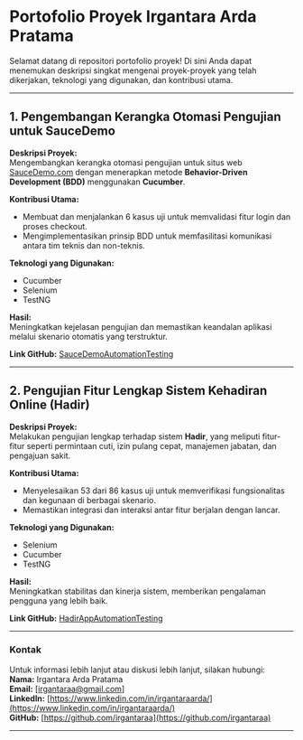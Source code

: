 # **Portofolio Proyek Irgantara Arda Pratama**

Selamat datang di repositori portofolio proyek! Di sini Anda dapat menemukan deskripsi singkat mengenai proyek-proyek yang telah dikerjakan, teknologi yang digunakan, dan kontribusi utama.

---

## **1. Pengembangan Kerangka Otomasi Pengujian untuk SauceDemo**

**Deskripsi Proyek:**  
Mengembangkan kerangka otomasi pengujian untuk situs web [SauceDemo.com](https://www.saucedemo.com) dengan menerapkan metode **Behavior-Driven Development (BDD)** menggunakan **Cucumber**.

**Kontribusi Utama:**  
- Membuat dan menjalankan 6 kasus uji untuk memvalidasi fitur login dan proses checkout.  
- Mengimplementasikan prinsip BDD untuk memfasilitasi komunikasi antara tim teknis dan non-teknis.  

**Teknologi yang Digunakan:**  
- Cucumber  
- Selenium  
- TestNG  

**Hasil:**  
Meningkatkan kejelasan pengujian dan memastikan keandalan aplikasi melalui skenario otomatis yang terstruktur.

**Link GitHub:** [SauceDemoAutomationTesting](https://github.com/irgantaraa/SauceDemoAutomationTesting)

---

## **2. Pengujian Fitur Lengkap Sistem Kehadiran Online (Hadir)**

**Deskripsi Proyek:**  
Melakukan pengujian lengkap terhadap sistem **Hadir**, yang meliputi fitur-fitur seperti permintaan cuti, izin pulang cepat, manajemen jabatan, dan pengajuan sakit.

**Kontribusi Utama:**  
- Menyelesaikan 53 dari 86 kasus uji untuk memverifikasi fungsionalitas dan kegunaan di berbagai skenario.  
- Memastikan integrasi dan interaksi antar fitur berjalan dengan lancar.  

**Teknologi yang Digunakan:**  
- Selenium  
- Cucumber  
- TestNG  

**Hasil:**  
Meningkatkan stabilitas dan kinerja sistem, memberikan pengalaman pengguna yang lebih baik.

**Link GitHub:** [HadirAppAutomationTesting](https://github.com/irgantaraa/HadirAppAutomationTesting)

---

### **Kontak**  
Untuk informasi lebih lanjut atau diskusi lebih lanjut, silakan hubungi:  
**Nama:** Irgantara Arda Pratama  
**Email:** [irgantaraa@gmail.com]  
**LinkedIn:** [https://www.linkedin.com/in/irgantaraarda/](https://www.linkedin.com/in/irgantaraarda/)  
**GitHub:** [https://github.com/irgantaraa](https://github.com/irgantaraa)

---
